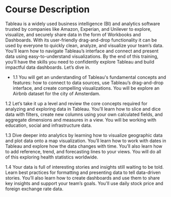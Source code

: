 # Course Description

Tableau is a widely used business intelligence (BI) and analytics software trusted by companies like Amazon, Experian, and Unilever to explore, visualize, and securely share data in the form of Workbooks and Dashboards. With its user-friendly drag-and-drop functionality it can be used by everyone to quickly clean, analyze, and visualize your team’s data. You’ll learn how to navigate Tableau’s interface and connect and present data using easy-to-understand visualizations. By the end of this training, you’ll have the skills you need to confidently explore Tableau and build impactful data dashboards. Let’s dive in.

* 1.1 You will get an understanding of Tableau's fundamental concepts and features: how to connect to data sources, use Tableau’s drag-and-drop interface, and create compelling visualizations. You will be explore an Airbnb dataset for the city of Amsterdam.

1.2 Let’s take it up a level and review the core concepts required for analyzing and exploring data in Tableau. You’ll learn how to slice and dice data with filters, create new columns using your own calculated fields, and aggregate dimensions and measures in a view. You will be working with education, social and infrastructure data.

1.3 Dive deeper into analytics by learning how to visualize geographic data and plot data onto a map visualization. You’ll learn how to work with dates in Tableau and explore how the data changes with time. You’ll also learn how to add reference, trend, and forecasting lines to your views. You will do all of this exploring health statistics worldwide.

1.4 Your data is full of interesting stories and insights still waiting to be told. Learn best practices for formatting and presenting data to tell data-driven stories. You’ll also learn how to create dashboards and use them to share key insights and support your team’s goals. You'll use daily stock price and foreign exchange rate data.
